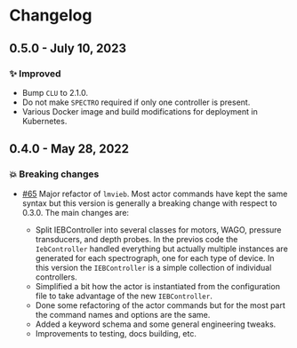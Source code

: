# Changelog

## 0.5.0 - July 10, 2023

### ✨ Improved

* Bump `CLU` to 2.1.0.
* Do not make `SPECTRO` required if only one controller is present.
* Various Docker image and build modifications for deployment in Kubernetes.


## 0.4.0 - May 28, 2022

### 💥 Breaking changes

* [#65](https://github.com/sdss/lvmieb/pull/65) Major refactor of `lmvieb`. Most actor commands have kept the same syntax but this version is generally a breaking change with respect to 0.3.0. The main changes are:

  * Split IEBController into several classes for motors, WAGO, pressure transducers, and depth probes. In the previos code the `IebController` handled everything but actually multiple instances are generated for each spectrograph, one for each type of device. In this version the `IEBController` is a simple collection of individual controllers.
  * Simplified a bit how the actor is instantiated from the configuration file to take advantage of the new `IEBController`.
  * Done some refactoring of the actor commands but for the most part the command names and options are the same.
  * Added a keyword schema and some general engineering tweaks.
  * Improvements to testing, docs building, etc.
